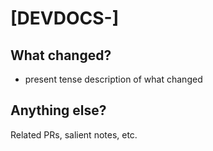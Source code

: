 # [DEVDOCS-]

## What changed?
* present tense description of what changed

## Anything else?
Related PRs, salient notes, etc.
